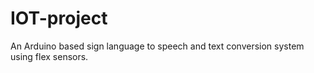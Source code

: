 # IOT-project
An Arduino based sign language to speech and text conversion system using flex sensors.
